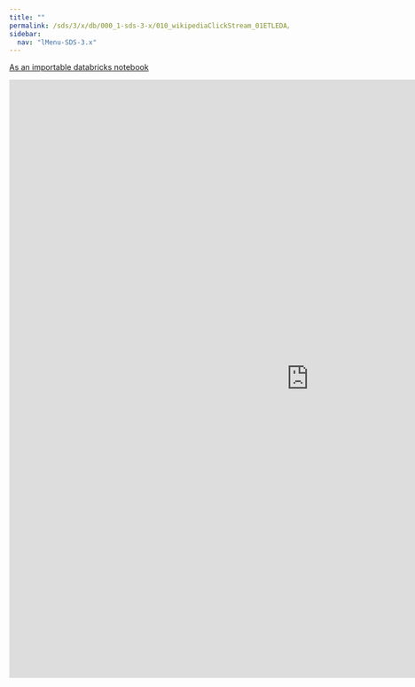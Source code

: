 ```yaml
---
title: ""
permalink: /sds/3/x/db/000_1-sds-3-x/010_wikipediaClickStream_01ETLEDA/
sidebar:
  nav: "lMenu-SDS-3.x"
---
```


[As an importable databricks notebook](https://lamastex.github.io/scalable-data-science/sds/3/x/db/000_1-sds-3-x/010_wikipediaClickStream_01ETLEDA.html)

<iframe src="https://lamastex.github.io/scalable-data-science/sds/3/x/db/000_1-sds-3-x/010_wikipediaClickStream_01ETLEDA.html" width="1080" height="1080" frameborder="0"></iframe>
